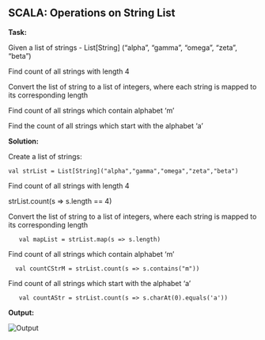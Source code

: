 **SCALA: Operations on String List**
--------------------------------
**Task:**

Given a list of strings - List[String] (“alpha”, “gamma”, “omega”, “zeta”, “beta”)

Find count of all strings with length 4

Convert the list of string to a list of integers, where each string is mapped to its corresponding length

Find count of all strings which contain alphabet ‘m’

Find the count of all strings which start with the alphabet ‘a’

**Solution:**

Create a list of strings:

    val strList = List[String]("alpha","gamma","omega","zeta","beta")



Find count of all strings with length 4
   

   strList.count(s => s.length == 4)


Convert the list of string to a list of integers, where each string is mapped to its corresponding length

       val mapList = strList.map(s => s.length)



Find count of all strings which contain alphabet ‘m’
 

      val countCStrM = strList.count(s => s.contains("m"))


Find count of all strings which start with the alphabet ‘a’

       val countAStr = strList.count(s => s.charAt(0).equals('a'))
     
 **Output:**       
       
![Output](https://user-images.githubusercontent.com/29932053/32453501-5c6ad18a-c2ea-11e7-9a2d-8905769fe361.png)




